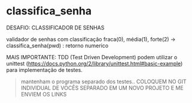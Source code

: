 # classifica_senha


DESAFIO: CLASSIFICADOR DE SENHAS

validador de senhas com classificação fraca(0), média(1), forte(2) -> classifica_senha(pwd) : retorno numerico

MAIS IMPORTANTE: TDD (Test Driven Development)
podem utilizar o unittest (https://docs.python.org/2/library/unittest.html#basic-example) para implementação de testes.

> mantenham o programa separado dos testes..
> COLOQUEM NO GIT INDIVIDUAL DE VOCÊS SEPARADO EM UM NOVO PROJETO E ME ENVIEM OS LINKS

